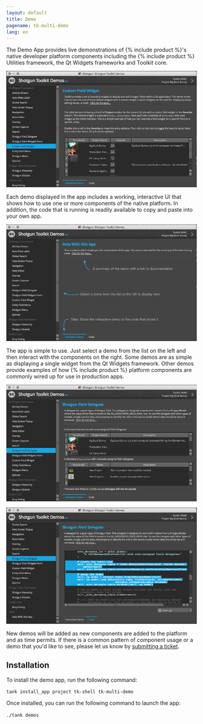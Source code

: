 ```yaml
---
layout: default
title: Demo
pagename: tk-multi-demo
lang: en
---
```


The Demo App provides live demonstrations of {% include product %}'s native developer platform components including the {% include product %} Utilities framework, the Qt Widgets frameworks and Toolkit core. 

![Demo App](../images/apps/multi-demo-demo_app.png)

Each demo displayed in the app includes a working, interactive UI that shows how to use one or more components of the native platform. In addition, the code that is running is readily available to copy and paste into your own app. 

![Demo Basics](../images/apps/multi-demo-help_demo.png)

The app is simple to use. Just select a demo from the list on the left and then interact with the components on the right. Some demos are as simple as displaying a single widget from the Qt Widgets framework. Other demos provide examples of how {% include product %} platform components are commonly wired up for use in production apps. 

![Example Demo](../images/apps/multi-demo-delegate_demo.png)

![Code Tab](../images/apps/multi-demo-code_tab.png)

New demos will be added as new components are added to the platform and as time permits. If there is a common pattern of component usage or a demo that you'd like to see, please let us know by [submitting a ticket](https://support.shotgunsoftware.com/hc/en-us/requests/new).

## Installation

To install the demo app, run the following command:

```
tank install_app project tk-shell tk-multi-demo
```

Once installed, you can run the following command to launch the app:

`./tank demos`
